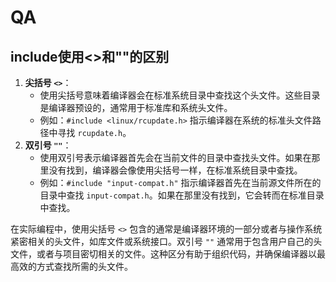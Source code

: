 # QA

## include使用<>和""的区别

1. **尖括号 `<>`**：
   - 使用尖括号意味着编译器会在标准系统目录中查找这个头文件。这些目录是编译器预设的，通常用于标准库和系统头文件。
   - 例如：`#include <linux/rcupdate.h>` 指示编译器在系统的标准头文件路径中寻找 `rcupdate.h`。
2. **双引号 `""`**：
   - 使用双引号表示编译器首先会在当前文件的目录中查找头文件。如果在那里没有找到，编译器会像使用尖括号一样，在标准系统目录中查找。
   - 例如：`#include "input-compat.h"` 指示编译器首先在当前源文件所在的目录中查找 `input-compat.h`。如果在那里没有找到，它会转而在标准目录中查找。

在实际编程中，使用尖括号 `<>` 包含的通常是编译器环境的一部分或者与操作系统紧密相关的头文件，如库文件或系统接口。双引号 `""` 通常用于包含用户自己的头文件，或者与项目密切相关的文件。这种区分有助于组织代码，并确保编译器以最高效的方式查找所需的头文件。